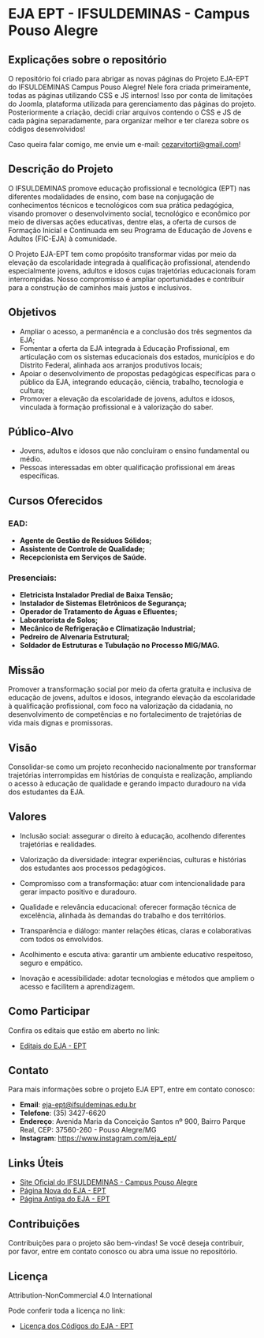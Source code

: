 # EJA EPT - IFSULDEMINAS - Campus Pouso Alegre

## Explicações sobre o repositório

O repositório foi criado para abrigar as novas páginas do Projeto EJA-EPT do IFSULDEMINAS Campus Pouso Alegre! Nele fora criada primeiramente, todas as páginas utilizando CSS e JS internos! Isso por conta de limitações do Joomla, plataforma utilizada para gerenciamento das páginas do projeto. Posteriormente a criação, decidi criar arquivos contendo o CSS e JS de cada página separadamente, para organizar melhor e ter clareza sobre os códigos desenvolvidos!

Caso queira falar comigo, me envie um e-mail: cezarvitorti@gmail.com!

## Descrição do Projeto

O IFSULDEMINAS promove educação profissional e tecnológica (EPT) nas diferentes modalidades de ensino, com base na conjugação de conhecimentos técnicos e tecnológicos com sua prática pedagógica, visando promover o desenvolvimento social, tecnológico e econômico por meio de diversas ações educativas, dentre elas, a oferta de cursos de Formação Inicial e Continuada em seu Programa de Educação de Jovens e Adultos (FIC-EJA) à comunidade.

O Projeto EJA-EPT tem como propósito transformar vidas por meio da elevação da escolaridade integrada à qualificação profissional, atendendo especialmente jovens, adultos e idosos cujas trajetórias educacionais foram interrompidas. Nosso compromisso é ampliar oportunidades e contribuir para a construção de caminhos mais justos e inclusivos.

## Objetivos

- Ampliar o acesso, a permanência e a conclusão dos três segmentos da EJA;
- Fomentar a oferta da EJA integrada à Educação Profissional, em articulação com os sistemas educacionais dos estados, municípios e do Distrito Federal, alinhada aos arranjos produtivos locais;
- Apoiar o desenvolvimento de propostas pedagógicas específicas para o público da EJA, integrando educação, ciência, trabalho, tecnologia e cultura;
- Promover a elevação da escolaridade de jovens, adultos e idosos, vinculada à formação profissional e à valorização do saber.

## Público-Alvo

- Jovens, adultos e idosos que não concluíram o ensino fundamental ou médio.
- Pessoas interessadas em obter qualificação profissional em áreas específicas.

## Cursos Oferecidos

### EAD:

- **Agente de Gestão de Resíduos Sólidos;**
- **Assistente de Controle de Qualidade;**
- **Recepcionista em Serviços de Saúde.**

### Presenciais:

- **Eletricista Instalador Predial de Baixa Tensão;**
- **Instalador de Sistemas Eletrônicos de Segurança;**
- **Operador de Tratamento de Águas e Efluentes;**
- **Laboratorista de Solos;**
- **Mecânico de Refrigeração e Climatização Industrial;**
- **Pedreiro de Alvenaria Estrutural;**
- **Soldador de Estruturas e Tubulação no Processo MIG/MAG.**

## Missão

Promover a transformação social por meio da oferta gratuita e inclusiva de educação de jovens, adultos e idosos, integrando elevação da escolaridade à qualificação profissional, com foco na valorização da cidadania, no desenvolvimento de competências e no fortalecimento de trajetórias de vida mais dignas e promissoras.

## Visão

Consolidar-se como um projeto reconhecido nacionalmente por transformar trajetórias interrompidas em histórias de conquista e realização, ampliando o acesso à educação de qualidade e gerando impacto duradouro na vida dos estudantes da EJA.

## Valores

- Inclusão social: assegurar o direito à educação, acolhendo diferentes trajetórias e realidades.

- Valorização da diversidade: integrar experiências, culturas e histórias dos estudantes aos processos pedagógicos.

- Compromisso com a transformação: atuar com intencionalidade para gerar impacto positivo e duradouro.

- Qualidade e relevância educacional: oferecer formação técnica de excelência, alinhada às demandas do trabalho e dos territórios.

- Transparência e diálogo: manter relações éticas, claras e colaborativas com todos os envolvidos.

- Acolhimento e escuta ativa: garantir um ambiente educativo respeitoso, seguro e empático.

- Inovação e acessibilidade: adotar tecnologias e métodos que ampliem o acesso e facilitem a aprendizagem.

## Como Participar

Confira os editais que estão em aberto no link:

- [Editais do EJA - EPT](https://portal.poa.ifsuldeminas.edu.br/home-eja-ept/editais)

## Contato

Para mais informações sobre o projeto EJA EPT, entre em contato conosco:

- **Email**: eja-ept@ifsuldeminas.edu.br 
- **Telefone**: (35) 3427-6620
- **Endereço**: Avenida Maria da Conceição Santos nº 900, Bairro Parque Real, CEP: 37560-260 - Pouso Alegre/MG
- **Instagram**: https://www.instagram.com/eja_ept/

## Links Úteis

- [Site Oficial do IFSULDEMINAS - Campus Pouso Alegre](https://portal.poa.ifsuldeminas.edu.br/)
- [Página Nova do EJA - EPT](https://portal.poa.ifsuldeminas.edu.br/home-eja-ept)
- [Página Antiga do EJA - EPT](https://portal.poa.ifsuldeminas.edu.br/educacao-de-jovens-e-adultos)

## Contribuições

Contribuições para o projeto são bem-vindas! Se você deseja contribuir, por favor, entre em contato conosco ou abra uma issue no repositório.

## Licença

Attribution-NonCommercial 4.0 International

Pode conferir toda a licença no link:

- [Licença dos Códigos do EJA - EPT](https://github.com/Kaiser137/EJA-EPT?tab=License-1-ov-file)
